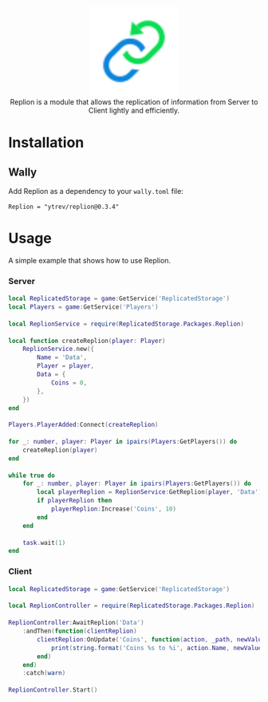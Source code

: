 <p align="center">
	<img src=".github/logo.svg" height="180" />
	<br />
	Replion is a module that allows the replication of information from Server to Client lightly and efficiently.
</p>

# Installation

## Wally
Add Replion as a dependency to your `wally.toml` file:
```
Replion = "ytrev/replion@0.3.4"
```

# Usage
A simple example that shows how to use Replion.

### **Server**
```lua
local ReplicatedStorage = game:GetService('ReplicatedStorage')
local Players = game:GetService('Players')

local ReplionService = require(ReplicatedStorage.Packages.Replion)

local function createReplion(player: Player)
	ReplionService.new({
		Name = 'Data',
		Player = player,
		Data = {
			Coins = 0,
		},
	})
end

Players.PlayerAdded:Connect(createReplion)

for _: number, player: Player in ipairs(Players:GetPlayers()) do
	createReplion(player)
end

while true do
	for _: number, player: Player in ipairs(Players:GetPlayers()) do
		local playerReplion = ReplionService:GetReplion(player, 'Data')
		if playerReplion then
			playerReplion:Increase('Coins', 10)
		end
	end

	task.wait(1)
end
```

### **Client**
```lua
local ReplicatedStorage = game:GetService('ReplicatedStorage')

local ReplionController = require(ReplicatedStorage.Packages.Replion)

ReplionController:AwaitReplion('Data')
	:andThen(function(clientReplion)
		clientReplion:OnUpdate('Coins', function(action, _path, newValue)
			print(string.format('Coins %s to %i', action.Name, newValue))
		end)
	end)
	:catch(warn)

ReplionController.Start()
```